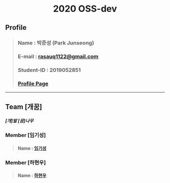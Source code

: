 # <center>2020 OSS-dev</center>
## Profile
> ### Name : 박준성 (Park Junseong)
> ### E-mail : rasauq1122@gmail.com
> ### Student-ID : 2019052851
> ### [Profile Page](https://rasauq1122.github.io/)        
<hr/>

## Team **[개꿈]**
##### [개]발 [꿈]나무
### Member [**임기성**]
> #### Name : [임기성](https://github.com/PIut0/2020oss_repo)

### Member [**하현우**]
> #### Name : [하현우](https://github.com/high2092/2020oss_repo)